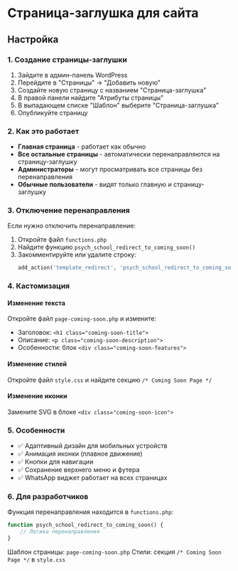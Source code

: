 # Страница-заглушка для сайта

## Настройка

### 1. Создание страницы-заглушки

1. Зайдите в админ-панель WordPress
2. Перейдите в "Страницы" → "Добавить новую"
3. Создайте новую страницу с названием "Страница-заглушка"
4. В правой панели найдите "Атрибуты страницы"
5. В выпадающем списке "Шаблон" выберите "Страница-заглушка"
6. Опубликуйте страницу

### 2. Как это работает

- **Главная страница** - работает как обычно
- **Все остальные страницы** - автоматически перенаправляются на страницу-заглушку
- **Администраторы** - могут просматривать все страницы без перенаправления
- **Обычные пользователи** - видят только главную и страницу-заглушку

### 3. Отключение перенаправления

Если нужно отключить перенаправление:

1. Откройте файл `functions.php`
2. Найдите функцию `psych_school_redirect_to_coming_soon()`
3. Закомментируйте или удалите строку:
   ```php
   add_action('template_redirect', 'psych_school_redirect_to_coming_soon');
   ```

### 4. Кастомизация

#### Изменение текста
Откройте файл `page-coming-soon.php` и измените:
- Заголовок: `<h1 class="coming-soon-title">`
- Описание: `<p class="coming-soon-description">`
- Особенности: блок `<div class="coming-soon-features">`

#### Изменение стилей
Откройте файл `style.css` и найдите секцию `/* Coming Soon Page */`

#### Изменение иконки
Замените SVG в блоке `<div class="coming-soon-icon">`

### 5. Особенности

- ✅ Адаптивный дизайн для мобильных устройств
- ✅ Анимация иконки (плавное движение)
- ✅ Кнопки для навигации
- ✅ Сохранение верхнего меню и футера
- ✅ WhatsApp виджет работает на всех страницах

### 6. Для разработчиков

Функция перенаправления находится в `functions.php`:
```php
function psych_school_redirect_to_coming_soon() {
    // Логика перенаправления
}
```

Шаблон страницы: `page-coming-soon.php`
Стили: секция `/* Coming Soon Page */` в `style.css`
